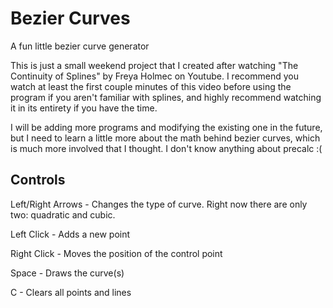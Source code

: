 # Bezier Curves
A fun little bezier curve generator

This is just a small weekend project that I created after watching "The Continuity of Splines" by Freya Holmec on Youtube.
I recommend you watch at least the first couple minutes of this video before using the program if you aren't familiar with 
splines, and highly recommend watching it in its entirety if you have the time.

I will be adding more programs and modifying the existing one in the future, but I need to learn a little more about the
math behind bezier curves, which is much more involved that I thought. I don't know anything about precalc :(

## Controls
Left/Right Arrows - Changes the type of curve. Right now there are only two: quadratic and cubic.

Left Click - Adds a new point

Right Click - Moves the position of the control point

Space - Draws the curve(s)

C - Clears all points and lines
